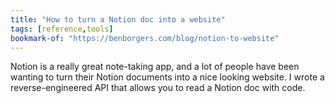 ```yaml
---
title: "How to turn a Notion doc into a website"
tags: [reference,tools]
bookmark-of: "https://benborgers.com/blog/notion-to-website"
---
```

Notion is a really great note-taking app, and a lot of people have been wanting to turn their Notion documents into a nice looking website. I wrote a reverse-engineered API that allows you to read a Notion doc with code.